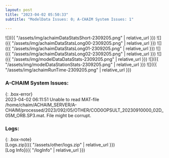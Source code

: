 ```yaml
---
layout: post
title: "2023-04-02 05:50:33"
subtitle: "ModelData Issues: 0; A-CHAIM System Issues: 1"

---
```


![]({{ "/assets/img/achaimDataStatsShort-2309205.png" | relative_url }})
![]({{ "/assets/img/achaimDataStatsLong00-2309205.png" | relative_url }})
![]({{ "/assets/img/achaimDataStatsLong01-2309205.png" | relative_url }})
![]({{ "/assets/img/achaimDataStatsLong02-2309205.png" | relative_url }})
![]({{ "/assets/img/modelDataDataStats-2309205.png" | relative_url }})
![]({{ "/assets/img/modelDataStationStats-2309205.png" | relative_url }})
![]({{ "/assets/img/achaimRunTime-2309205.png" | relative_url }})



### A-CHAIM System Issues:  
  
{: .box-error}  
2023-04-02 06:11:51 Unable to read MAT-file /home/chaim/ACHAIM_SERVER/A-CHAIM/processed/2023/092/05/OTHER/COD0OPSULT_20230910000_02D_05M_ORB.SP3.mat. File might be corrupt.  

### Logs:  
  
{: .box-note}  
[Logs.zip]({{ "/assets/other/logs.zip" | relative_url }})  
[Log Info]({{ "/logInfo" | relative_url }})  
